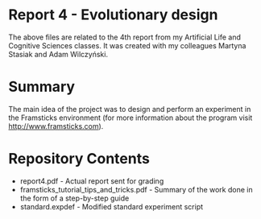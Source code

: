# Report 4 - Evolutionary design

The above files are related to the 4th report from my Artificial Life and Cognitive Sciences classes. It was created with my colleagues Martyna Stasiak and Adam Wilczyński.

# Summary

The main idea of the project was to design and perform an experiment in the Framsticks environment (for more information about the program visit http://www.framsticks.com). 

# Repository Contents
- report4.pdf - Actual report sent for grading
- framsticks_tutorial_tips_and_tricks.pdf - Summary of the work done in the form of a step-by-step guide
- standard.expdef - Modified standard experiment script